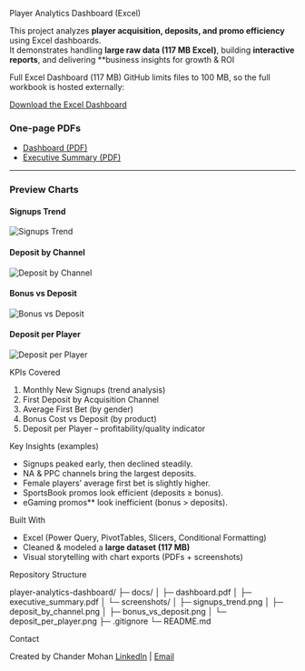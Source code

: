 Player Analytics Dashboard (Excel)

This project analyzes **player acquisition, deposits, and promo efficiency** using Excel dashboards.  
It demonstrates handling **large raw data (117 MB Excel)**, building **interactive reports**, and delivering **business insights for growth & ROI


Full Excel Dashboard (117 MB)
GitHub limits files to 100 MB, so the full workbook is hosted externally: 

[Download the Excel Dashboard](https://docs.google.com/spreadsheets/d/1SG-RTDawKNhwa_03xXDaftHMwp4a8PjV/edit?usp=sharing)



### One-page PDFs
- [Dashboard (PDF)](docs/dashboard.pdf)  
- [Executive Summary (PDF)](docs/executive_summary.pdf)

---

### Preview Charts

#### Signups Trend
![Signups Trend](docs/screenshots/signups_trend.png)

#### Deposit by Channel
![Deposit by Channel](docs/screenshots/deposit_by_channel.png)

#### Bonus vs Deposit
![Bonus vs Deposit](docs/screenshots/bonus_vs_deposit.png)

#### Deposit per Player
![Deposit per Player](docs/screenshots/deposit_per_player.png)



KPIs Covered
1. Monthly New Signups (trend analysis)  
2. First Deposit by Acquisition Channel  
3. Average First Bet (by gender)  
4. Bonus Cost vs Deposit (by product)  
5. Deposit per Player – profitability/quality indicator  



Key Insights (examples)
- Signups peaked early, then declined steadily.  
- NA & PPC channels bring the largest deposits.  
- Female players’ average first bet is slightly higher.  
- SportsBook promos look efficient (deposits ≥ bonus).  
- eGaming promos** look inefficient (bonus > deposits).  



 Built With
- Excel (Power Query, PivotTables, Slicers, Conditional Formatting)  
- Cleaned & modeled a **large dataset (117 MB)**  
- Visual storytelling with chart exports (PDFs + screenshots)  



Repository Structure

player-analytics-dashboard/
├─ docs/
│ ├─ dashboard.pdf
│ ├─ executive_summary.pdf
│ └─ screenshots/
│ ├─ signups_trend.png
│ ├─ deposit_by_channel.png
│ ├─ bonus_vs_deposit.png
│ └─ deposit_per_player.png
├─ .gitignore
└─ README.md

Contact

Created by Chander Mohan
[LinkedIn](https://www.linkedin.com/in/chander-mohan-0330921aa/) | [Email](cmvaishnav948@gmail.com)



